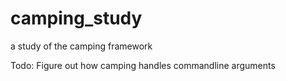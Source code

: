 camping_study
=========

a study of the camping framework

Todo: Figure out how camping handles commandline arguments
